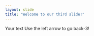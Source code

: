 ```yaml
---
layout: slide
title: "Welcome to our third slide!"
---
```

Your text
Use the left arrow to go back-3!

